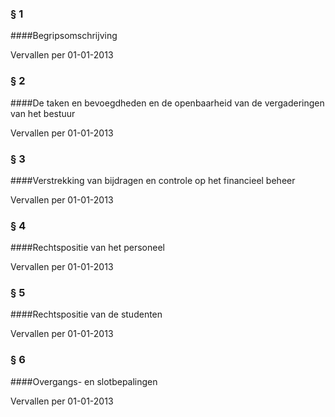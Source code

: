 <meta http-equiv='Content-Type' content='text/html; charset=utf-8' />

### §  1  

####Begripsomschrijving

Vervallen per 01-01-2013 

### §  2  

####De taken en bevoegdheden en de openbaarheid van de vergaderingen van het bestuur

Vervallen per 01-01-2013 

### §  3  

####Verstrekking van bijdragen en controle op het financieel beheer

Vervallen per 01-01-2013 

### §  4  

####Rechtspositie van het personeel

Vervallen per 01-01-2013 

### §  5  

####Rechtspositie van de studenten

Vervallen per 01-01-2013 

### §  6  

####Overgangs- en slotbepalingen

Vervallen per 01-01-2013 

